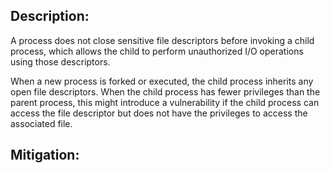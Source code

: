 ## Description:

A process does not close sensitive file descriptors before invoking a child process, which allows the child to perform unauthorized I/O operations using those descriptors.

When a new process is forked or executed, the child process inherits any open file descriptors. When the child process has fewer privileges than the parent process, this might introduce a vulnerability if the child process can access the file descriptor but does not have the privileges to access the associated file.

## Mitigation:
